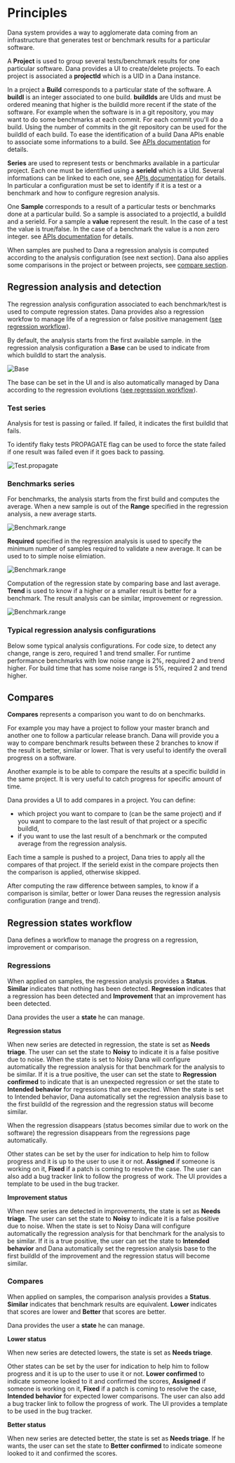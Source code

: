 # Principles

Dana system provides a way to agglomerate data coming from an infrastructure that generates test or benchmark results for a particular software.

A **Project** is used to group several tests/benchmark results for one particular software. Dana provides a UI to create/delete projects. To each project is associated a **projectId** which is a UID in a Dana instance.

In a project a **Build** corresponds to a particular state of the software. A **buildI** is an integer associated to one build. **buildIds** are UIds and must be ordered meaning that higher is the buildId more recent if the state of the software. For example when the software is in a git repository, you may want to do some benchmarks at each commit. For each commit you'll do a build. Using the number of commits in the git repository can be used for the buildId of each build. To ease the identification of a build Dana APIs enable to associate some informations to a build. See [APIs documentation](Apis.md#addBuild) for details.

**Series** are used to represent tests or benchmarks available in a particular project. Each one must be identified using a **serieId** which is a UId. Several informations can be linked to each one, see [APIs documentation](Apis.md#addSerie) for details. In particular a configuration must be set to identify if it is a test or a benchmark and how to configure regresion analysis.

One **Sample** corresponds to a result of a particular tests or benchmarks done at a particular build. So a sample is associated to a projectId, a buildId and a serieId. For a sample a **value** represent the result. In the case of a test the value is true/false. In the case of a benchmark the value is a non zero integer. see [APIs documentation](Apis.md#addSample) for details.

When samples are pushed to Dana a regression analysis is computed according to the analysis configuration (see next section). Dana also applies some comparisons in the project or between projects, see [compare section](#compares).

## <a name="regressions"></a>Regression analysis and detection

The regression analysis configuration associated to each benchmark/test is used to compute regression states. Dana provides also a regression workfow to manage life of a regression or false positive management ([see regression workflow](#workflow)).

By default, the analysis starts from the first available sample. in the regression analysis configuration a **Base** can be used to indicate from which buildId to start the analysis.

![Base](img/base.png)

The base can be set in the UI and is also automatically managed by Dana according to the regression evolutions ([see regression workflow](#workflow)).

### Test series

Analysis for test is passing or failed. If failed, it indicates the first buildId that fails.

To identify flaky tests PROPAGATE flag can be used to force the state failed if one result was failed even if it goes back to passing.

![Test.propagate](img/test.propagate.png)

### Benchmarks series

For benchmarks, the analysis starts from the first build and computes the average. When a new sample is out of the **Range** specified in the regression analysis, a new average starts.

![Benchmark.range](img/benchmark.range.png)

 **Required** specified in the regression analysis is used to specify the minimum number of samples required to validate a new average. It can be used to to simple noise elimiation.

 ![Benchmark.range](img/benchmark.required.png)

 Computation of the regression state by comparing base and last average. **Trend** is used to know if a higher or a smaller result is better for a benchmark. The result analysis can be similar, improvement or regression.

 ![Benchmark.range](img/benchmark.trend.png)

### Typical regression analysis configurations

Below some typical analysis configurations. For code size, to detect any change, range is zero, required 1 and trend smaller. For runtime performance benchmarks with low noise range is 2%, required 2 and trend higher. For build time that has some noise range is 5%, required 2 and trend higher.

## <a name="compares"></a>Compares

**Compares** represents a comparison you want to do on benchmarks.

For example you may have a project to follow your master branch and another one to follow a particular release branch. Dana will provide you a way to compare benchmark results between these 2 branches to know if the result is better, similar or lower. That is very useful to identify the overall progress on a software.

Another example is to be able to compare the results at a specific buildId in the same project. It is very useful to catch progress for specific amount of time.

Dana provides a UI to add compares in a project. You can define:
- which project you want to compare to (can be the same project) and if you want to compare to the last result of that project or a specific buildId,
- if you want to use the last result of a benchmark or the computed average from the regression analysis.

Each time a sample is pushed to a project, Dana tries to apply all the compares of that project. If the serieId exist in the compare projects then the comparison is applied, otherwise skipped.

After computing the raw difference between samples, to know if a comparison is similar, better or lower Dana reuses the regression analysis configuration (range and trend).

## <a name="workflow"></a>Regression states workflow

Dana defines a workflow to manage the progress on a regression, improvement or comparison.

### Regressions

When applied on samples, the regression analysis provides a **Status**. **Similar** indicates that nothing has been detected. **Regression** indicates that a regression has been detected and **Improvement** that an improvement has been detected.

Dana provides the user a **state** he can manage.

**Regression status**

When new series are detected in regression, the state is set as **Needs triage**. The user can set the state to **Noisy** to indicate it is a false positive due to noise. When the state is set to Noisy Dana will configure automatically the regression analysis for that benchmark for the analysis to be similar. If it is a true positive, the user can set the state to **Regression confirmed** to indicate that is an unexpected regression or set the state to **Intended behavior** for regressions that are expected. When the state is set to Intended behavior, Dana automatically set the regression analysis base to the first buildId of the regression and the regression status will become similar.

When the regression disappears (status becomes similar due to work on the software) the regression disappears from the regressions page automatically.

Other states can be set by the user for indication to help him to follow progress and it is up to the user to use it or not. **Assigned** if someone is working on it, **Fixed** if a patch is coming to resolve the case. The user can also add a bug tracker link to follow the progress of work. The UI provides a template to be used in the bug tracker.

**Improvement status**

When new series are detected in improvements, the state is set as **Needs triage**. The user can set the state to **Noisy** to indicate it is a false positive due to noise. When the state is set to Noisy Dana will configure automatically the regression analysis for that benchmark for the analysis to be similar. If it is a true positive, the user can set the state to **Intended behavior** and Dana automatically set the regression analysis base to the first buildId of the improvement and the regression status will become similar.

### Compares

When applied on samples, the comparison analysis provides a **Status**. **Similar** indicates that benchmark results are equivalent. **Lower** indicates that scores are lower and **Better** that scores are better.

Dana provides the user a **state** he can manage.

**Lower status**

When new series are detected lowers, the state is set as **Needs triage**.

Other states can be set by the user for indication to help him to follow progress and it is up to the user to use it or not. **Lower confirmed** to indicate someone looked to it and confirmed the scores, **Assigned** if someone is working on it, **Fixed** if a patch is coming to resolve the case, **Intended behavior** for expected lower comparisons. The user can also add a bug tracker link to follow the progress of work. The UI provides a template to be used in the bug tracker.

**Better status**

When new series are detected better, the state is set as **Needs triage**. If he wants, the user can set the state to **Better confirmed** to indicate someone looked to it and confirmed the scores.
